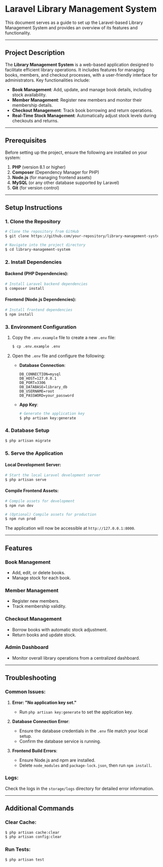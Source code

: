 # Laravel Library Management System

This document serves as a guide to set up the Laravel-based Library Management System and provides an overview of its features and functionality.

---

## Project Description

The **Library Management System** is a web-based application designed to facilitate efficient library operations. It includes features for managing books, members, and checkout processes, with a user-friendly interface for administrators. Key functionalities include:

- **Book Management**: Add, update, and manage book details, including stock availability.
- **Member Management**: Register new members and monitor their membership details.
- **Checkout Management**: Track book borrowing and return operations.
- **Real-Time Stock Management**: Automatically adjust stock levels during checkouts and returns.

---

## Prerequisites

Before setting up the project, ensure the following are installed on your system:

1. **PHP** (version 8.1 or higher)
2. **Composer** (Dependency Manager for PHP)
3. **Node.js** (for managing frontend assets)
4. **MySQL** (or any other database supported by Laravel)
5. **Git** (for version control)

---

## Setup Instructions

### 1. Clone the Repository

```bash
# Clone the repository from GitHub
$ git clone https://github.com/your-repository/library-management-system.git

# Navigate into the project directory
$ cd library-management-system
```

### 2. Install Dependencies

#### Backend (PHP Dependencies):

```bash
# Install Laravel backend dependencies
$ composer install
```

#### Frontend (Node.js Dependencies):

```bash
# Install frontend dependencies
$ npm install
```

### 3. Environment Configuration

1. Copy the `.env.example` file to create a new `.env` file:
   ```bash
   $ cp .env.example .env
   ```

2. Open the `.env` file and configure the following:
   
   - **Database Connection**:
     ```env
     DB_CONNECTION=mysql
     DB_HOST=127.0.0.1
     DB_PORT=3306
     DB_DATABASE=library_db
     DB_USERNAME=root
     DB_PASSWORD=your_password
     ```

   - **App Key**:
     ```bash
     # Generate the application key
     $ php artisan key:generate
     ```

### 4. Database Setup

```bash
$ php artisan migrate
```

### 5. Serve the Application

#### Local Development Server:

```bash
# Start the local Laravel development server
$ php artisan serve
```

#### Compile Frontend Assets:

```bash
# Compile assets for development
$ npm run dev

# (Optional) Compile assets for production
$ npm run prod
```

The application will now be accessible at `http://127.0.0.1:8000`.

---

## Features

### Book Management
- Add, edit, or delete books.
- Manage stock for each book.

### Member Management
- Register new members.
- Track membership validity.

### Checkout Management
- Borrow books with automatic stock adjustment.
- Return books and update stock.

### Admin Dashboard
- Monitor overall library operations from a centralized dashboard.

---

## Troubleshooting

### Common Issues:

1. **Error: "No application key set."**
   - Run `php artisan key:generate` to set the application key.

2. **Database Connection Error**:
   - Ensure the database credentials in the `.env` file match your local setup.
   - Confirm the database service is running.

3. **Frontend Build Errors**:
   - Ensure Node.js and npm are installed.
   - Delete `node_modules` and `package-lock.json`, then run `npm install`.

### Logs:
Check the logs in the `storage/logs` directory for detailed error information.

---

## Additional Commands

### Clear Cache:
```bash
$ php artisan cache:clear
$ php artisan config:clear
```

### Run Tests:
```bash
$ php artisan test
```


